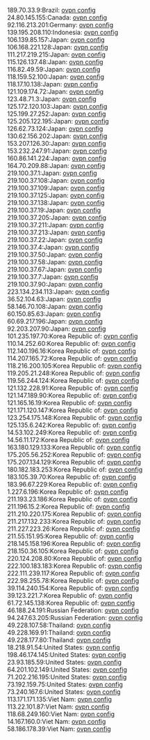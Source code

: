 189.70.33.9:Brazil: [ovpn config](vpn/189_70_33_9.ovpn)  
24.80.145.155:Canada: [ovpn config](vpn/24_80_145_155.ovpn)  
92.116.213.201:Germany: [ovpn config](vpn/92_116_213_201.ovpn)  
139.195.208.110:Indonesia: [ovpn config](vpn/139_195_208_110.ovpn)  
106.139.85.157:Japan: [ovpn config](vpn/106_139_85_157.ovpn)  
106.168.221.128:Japan: [ovpn config](vpn/106_168_221_128.ovpn)  
111.217.219.215:Japan: [ovpn config](vpn/111_217_219_215.ovpn)  
115.126.137.48:Japan: [ovpn config](vpn/115_126_137_48.ovpn)  
116.82.49.59:Japan: [ovpn config](vpn/116_82_49_59.ovpn)  
118.159.52.100:Japan: [ovpn config](vpn/118_159_52_100.ovpn)  
118.17.10.138:Japan: [ovpn config](vpn/118_17_10_138.ovpn)  
121.109.174.72:Japan: [ovpn config](vpn/121_109_174_72.ovpn)  
123.48.71.3:Japan: [ovpn config](vpn/123_48_71_3.ovpn)  
125.172.120.103:Japan: [ovpn config](vpn/125_172_120_103.ovpn)  
125.199.27.252:Japan: [ovpn config](vpn/125_199_27_252.ovpn)  
125.205.122.195:Japan: [ovpn config](vpn/125_205_122_195.ovpn)  
126.62.73.124:Japan: [ovpn config](vpn/126_62_73_124.ovpn)  
130.62.156.202:Japan: [ovpn config](vpn/130_62_156_202.ovpn)  
153.207.126.30:Japan: [ovpn config](vpn/153_207_126_30.ovpn)  
153.232.247.91:Japan: [ovpn config](vpn/153_232_247_91.ovpn)  
160.86.141.224:Japan: [ovpn config](vpn/160_86_141_224.ovpn)  
164.70.209.88:Japan: [ovpn config](vpn/164_70_209_88.ovpn)  
219.100.37.1:Japan: [ovpn config](vpn/219_100_37_1.ovpn)  
219.100.37.108:Japan: [ovpn config](vpn/219_100_37_108.ovpn)  
219.100.37.109:Japan: [ovpn config](vpn/219_100_37_109.ovpn)  
219.100.37.125:Japan: [ovpn config](vpn/219_100_37_125.ovpn)  
219.100.37.138:Japan: [ovpn config](vpn/219_100_37_138.ovpn)  
219.100.37.19:Japan: [ovpn config](vpn/219_100_37_19.ovpn)  
219.100.37.205:Japan: [ovpn config](vpn/219_100_37_205.ovpn)  
219.100.37.211:Japan: [ovpn config](vpn/219_100_37_211.ovpn)  
219.100.37.213:Japan: [ovpn config](vpn/219_100_37_213.ovpn)  
219.100.37.22:Japan: [ovpn config](vpn/219_100_37_22.ovpn)  
219.100.37.4:Japan: [ovpn config](vpn/219_100_37_4.ovpn)  
219.100.37.50:Japan: [ovpn config](vpn/219_100_37_50.ovpn)  
219.100.37.58:Japan: [ovpn config](vpn/219_100_37_58.ovpn)  
219.100.37.67:Japan: [ovpn config](vpn/219_100_37_67.ovpn)  
219.100.37.7:Japan: [ovpn config](vpn/219_100_37_7.ovpn)  
219.100.37.90:Japan: [ovpn config](vpn/219_100_37_90.ovpn)  
223.134.234.113:Japan: [ovpn config](vpn/223_134_234_113.ovpn)  
36.52.104.63:Japan: [ovpn config](vpn/36_52_104_63.ovpn)  
58.146.70.108:Japan: [ovpn config](vpn/58_146_70_108.ovpn)  
60.150.85.63:Japan: [ovpn config](vpn/60_150_85_63.ovpn)  
60.69.217.196:Japan: [ovpn config](vpn/60_69_217_196.ovpn)  
92.203.207.90:Japan: [ovpn config](vpn/92_203_207_90.ovpn)  
101.235.197.70:Korea Republic of: [ovpn config](vpn/101_235_197_70.ovpn)  
110.14.252.60:Korea Republic of: [ovpn config](vpn/110_14_252_60.ovpn)  
112.140.196.16:Korea Republic of: [ovpn config](vpn/112_140_196_16.ovpn)  
114.207.165.72:Korea Republic of: [ovpn config](vpn/114_207_165_72.ovpn)  
118.216.200.105:Korea Republic of: [ovpn config](vpn/118_216_200_105.ovpn)  
119.205.21.248:Korea Republic of: [ovpn config](vpn/119_205_21_248.ovpn)  
119.56.244.124:Korea Republic of: [ovpn config](vpn/119_56_244_124.ovpn)  
121.132.228.91:Korea Republic of: [ovpn config](vpn/121_132_228_91.ovpn)  
121.147.189.90:Korea Republic of: [ovpn config](vpn/121_147_189_90.ovpn)  
121.165.16.19:Korea Republic of: [ovpn config](vpn/121_165_16_19.ovpn)  
121.171.120.147:Korea Republic of: [ovpn config](vpn/121_171_120_147.ovpn)  
123.254.175.148:Korea Republic of: [ovpn config](vpn/123_254_175_148.ovpn)  
125.135.6.242:Korea Republic of: [ovpn config](vpn/125_135_6_242.ovpn)  
14.53.102.249:Korea Republic of: [ovpn config](vpn/14_53_102_249.ovpn)  
14.56.11.172:Korea Republic of: [ovpn config](vpn/14_56_11_172.ovpn)  
163.180.129.133:Korea Republic of: [ovpn config](vpn/163_180_129_133.ovpn)  
175.205.56.252:Korea Republic of: [ovpn config](vpn/175_205_56_252.ovpn)  
175.207.134.129:Korea Republic of: [ovpn config](vpn/175_207_134_129.ovpn)  
180.182.183.253:Korea Republic of: [ovpn config](vpn/180_182_183_253.ovpn)  
183.105.39.70:Korea Republic of: [ovpn config](vpn/183_105_39_70.ovpn)  
183.96.67.229:Korea Republic of: [ovpn config](vpn/183_96_67_229.ovpn)  
1.227.6.196:Korea Republic of: [ovpn config](vpn/1_227_6_196.ovpn)  
211.193.23.186:Korea Republic of: [ovpn config](vpn/211_193_23_186.ovpn)  
211.196.15.2:Korea Republic of: [ovpn config](vpn/211_196_15_2.ovpn)  
211.210.220.175:Korea Republic of: [ovpn config](vpn/211_210_220_175.ovpn)  
211.217.132.233:Korea Republic of: [ovpn config](vpn/211_217_132_233.ovpn)  
211.227.223.26:Korea Republic of: [ovpn config](vpn/211_227_223_26.ovpn)  
211.55.151.95:Korea Republic of: [ovpn config](vpn/211_55_151_95.ovpn)  
218.145.158.196:Korea Republic of: [ovpn config](vpn/218_145_158_196.ovpn)  
218.150.36.105:Korea Republic of: [ovpn config](vpn/218_150_36_105.ovpn)  
220.124.208.80:Korea Republic of: [ovpn config](vpn/220_124_208_80.ovpn)  
222.100.183.183:Korea Republic of: [ovpn config](vpn/222_100_183_183.ovpn)  
222.111.239.117:Korea Republic of: [ovpn config](vpn/222_111_239_117.ovpn)  
222.98.255.78:Korea Republic of: [ovpn config](vpn/222_98_255_78.ovpn)  
39.114.240.154:Korea Republic of: [ovpn config](vpn/39_114_240_154.ovpn)  
39.123.221.7:Korea Republic of: [ovpn config](vpn/39_123_221_7.ovpn)  
61.72.145.138:Korea Republic of: [ovpn config](vpn/61_72_145_138.ovpn)  
46.188.24.191:Russian Federation: [ovpn config](vpn/46_188_24_191.ovpn)  
94.247.63.205:Russian Federation: [ovpn config](vpn/94_247_63_205.ovpn)  
49.228.107.58:Thailand: [ovpn config](vpn/49_228_107_58.ovpn)  
49.228.169.91:Thailand: [ovpn config](vpn/49_228_169_91.ovpn)  
49.228.177.80:Thailand: [ovpn config](vpn/49_228_177_80.ovpn)  
18.218.91.54:United States: [ovpn config](vpn/18_218_91_54.ovpn)  
198.46.174.145:United States: [ovpn config](vpn/198_46_174_145.ovpn)  
23.93.185.59:United States: [ovpn config](vpn/23_93_185_59.ovpn)  
64.201.102.149:United States: [ovpn config](vpn/64_201_102_149.ovpn)  
71.202.216.195:United States: [ovpn config](vpn/71_202_216_195.ovpn)  
73.192.159.75:United States: [ovpn config](vpn/73_192_159_75.ovpn)  
73.240.167.6:United States: [ovpn config](vpn/73_240_167_6.ovpn)  
113.171.171.135:Viet Nam: [ovpn config](vpn/113_171_171_135.ovpn)  
113.22.101.87:Viet Nam: [ovpn config](vpn/113_22_101_87.ovpn)  
118.68.249.160:Viet Nam: [ovpn config](vpn/118_68_249_160.ovpn)  
14.167.160.0:Viet Nam: [ovpn config](vpn/14_167_160_0.ovpn)  
58.186.178.39:Viet Nam: [ovpn config](vpn/58_186_178_39.ovpn)  
